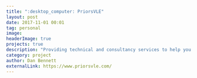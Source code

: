 ```yaml
---
title: ":desktop_computer: PriorsVLE"
layout: post
date: 2017-11-01 00:01
tag: personal
image: 
headerImage: true
projects: true
description: "Providing technical and consultancy services to help you with your VLE."
category: project
author: Dan Bennett
externalLink: https://www.priorsvle.com/
--- 
```

